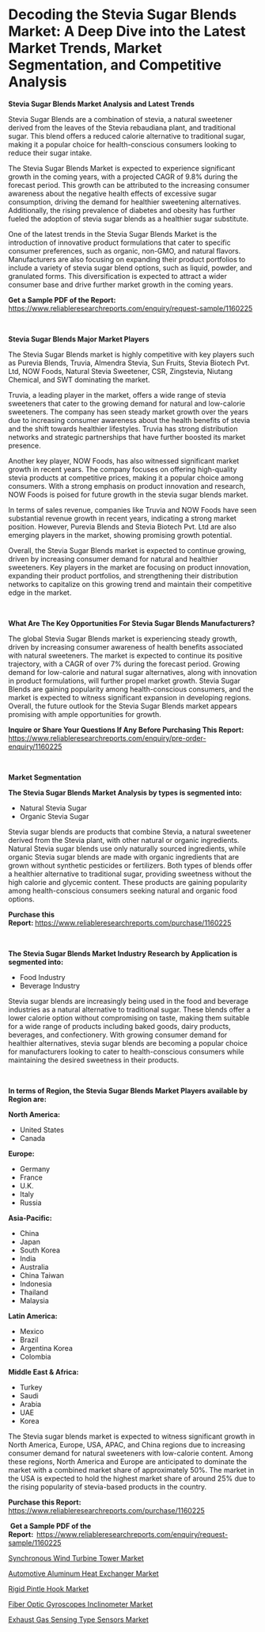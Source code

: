 <p><h1>Decoding the Stevia Sugar Blends Market: A Deep Dive into the Latest Market Trends, Market Segmentation, and Competitive Analysis</h1></p><p><strong>Stevia Sugar Blends Market Analysis and Latest Trends</strong></p>
<p><p>Stevia Sugar Blends are a combination of stevia, a natural sweetener derived from the leaves of the Stevia rebaudiana plant, and traditional sugar. This blend offers a reduced calorie alternative to traditional sugar, making it a popular choice for health-conscious consumers looking to reduce their sugar intake.</p><p>The Stevia Sugar Blends Market is expected to experience significant growth in the coming years, with a projected CAGR of 9.8% during the forecast period. This growth can be attributed to the increasing consumer awareness about the negative health effects of excessive sugar consumption, driving the demand for healthier sweetening alternatives. Additionally, the rising prevalence of diabetes and obesity has further fueled the adoption of stevia sugar blends as a healthier sugar substitute.</p><p>One of the latest trends in the Stevia Sugar Blends Market is the introduction of innovative product formulations that cater to specific consumer preferences, such as organic, non-GMO, and natural flavors. Manufacturers are also focusing on expanding their product portfolios to include a variety of stevia sugar blend options, such as liquid, powder, and granulated forms. This diversification is expected to attract a wider consumer base and drive further market growth in the coming years.</p></p>
<p><strong>Get a Sample PDF of the Report:&nbsp;</strong> <a href="https://www.reliableresearchreports.com/enquiry/request-sample/1160225">https://www.reliableresearchreports.com/enquiry/request-sample/1160225</a></p>
<p>&nbsp;</p>
<p><strong>Stevia Sugar Blends Major Market Players</strong></p>
<p><p>The Stevia Sugar Blends market is highly competitive with key players such as Purevia Blends, Truvia, Almendra Stevia, Sun Fruits, Stevia Biotech Pvt. Ltd, NOW Foods, Natural Stevia Sweetener, CSR, Zingstevia, Niutang Chemical, and SWT dominating the market.</p><p>Truvia, a leading player in the market, offers a wide range of stevia sweeteners that cater to the growing demand for natural and low-calorie sweeteners. The company has seen steady market growth over the years due to increasing consumer awareness about the health benefits of stevia and the shift towards healthier lifestyles. Truvia has strong distribution networks and strategic partnerships that have further boosted its market presence.</p><p>Another key player, NOW Foods, has also witnessed significant market growth in recent years. The company focuses on offering high-quality stevia products at competitive prices, making it a popular choice among consumers. With a strong emphasis on product innovation and research, NOW Foods is poised for future growth in the stevia sugar blends market.</p><p>In terms of sales revenue, companies like Truvia and NOW Foods have seen substantial revenue growth in recent years, indicating a strong market position. However, Purevia Blends and Stevia Biotech Pvt. Ltd are also emerging players in the market, showing promising growth potential.</p><p>Overall, the Stevia Sugar Blends market is expected to continue growing, driven by increasing consumer demand for natural and healthier sweeteners. Key players in the market are focusing on product innovation, expanding their product portfolios, and strengthening their distribution networks to capitalize on this growing trend and maintain their competitive edge in the market.</p></p>
<p>&nbsp;</p>
<p><strong>What Are The Key Opportunities For Stevia Sugar Blends Manufacturers?</strong></p>
<p><p>The global Stevia Sugar Blends market is experiencing steady growth, driven by increasing consumer awareness of health benefits associated with natural sweeteners. The market is expected to continue its positive trajectory, with a CAGR of over 7% during the forecast period. Growing demand for low-calorie and natural sugar alternatives, along with innovation in product formulations, will further propel market growth. Stevia Sugar Blends are gaining popularity among health-conscious consumers, and the market is expected to witness significant expansion in developing regions. Overall, the future outlook for the Stevia Sugar Blends market appears promising with ample opportunities for growth.</p></p>
<p><strong>Inquire or Share Your Questions If Any Before Purchasing This Report:</strong> <a href="https://www.reliableresearchreports.com/enquiry/pre-order-enquiry/1160225">https://www.reliableresearchreports.com/enquiry/pre-order-enquiry/1160225</a></p>
<p>&nbsp;</p>
<p><strong>Market Segmentation</strong></p>
<p><strong>The Stevia Sugar Blends Market Analysis by types is segmented into:</strong></p>
<p><ul><li>Natural Stevia Sugar</li><li>Organic Stevia Sugar</li></ul></p>
<p><p>Stevia sugar blends are products that combine Stevia, a natural sweetener derived from the Stevia plant, with other natural or organic ingredients. Natural Stevia sugar blends use only naturally sourced ingredients, while organic Stevia sugar blends are made with organic ingredients that are grown without synthetic pesticides or fertilizers. Both types of blends offer a healthier alternative to traditional sugar, providing sweetness without the high calorie and glycemic content. These products are gaining popularity among health-conscious consumers seeking natural and organic food options.</p></p>
<p><strong>Purchase this Report:&nbsp;</strong><a href="https://www.reliableresearchreports.com/purchase/1160225">https://www.reliableresearchreports.com/purchase/1160225</a></p>
<p>&nbsp;</p>
<p><strong>The Stevia Sugar Blends Market Industry Research by Application is segmented into:</strong></p>
<p><ul><li>Food Industry</li><li>Beverage Industry</li></ul></p>
<p><p>Stevia sugar blends are increasingly being used in the food and beverage industries as a natural alternative to traditional sugar. These blends offer a lower calorie option without compromising on taste, making them suitable for a wide range of products including baked goods, dairy products, beverages, and confectionery. With growing consumer demand for healthier alternatives, stevia sugar blends are becoming a popular choice for manufacturers looking to cater to health-conscious consumers while maintaining the desired sweetness in their products.</p></p>
<p>&nbsp;</p>
<p><strong>In terms of Region, the Stevia Sugar Blends Market Players available by Region are:</strong></p>
<p>
    <p> <strong> North America: </strong>
        <ul>
            <li>United States</li>
            <li>Canada</li>
        </ul>
        </p> 
    <p> <strong> Europe: </strong>
        <ul>
            <li>Germany</li>
            <li>France</li>
            <li>U.K.</li>
            <li>Italy</li>
            <li>Russia</li>
        </ul>
        </p> 
    <p> <strong> Asia-Pacific: </strong>
        <ul>
            <li>China</li>
            <li>Japan</li>
            <li>South Korea</li>
            <li>India</li>
            <li>Australia</li>
            <li>China Taiwan</li>
            <li>Indonesia</li>
            <li>Thailand</li>
            <li>Malaysia</li>
        </ul>
        </p> 
    <p> <strong> Latin America: </strong>
        <ul>
            <li>Mexico</li>
            <li>Brazil</li>
            <li>Argentina Korea</li>
            <li>Colombia</li>
        </ul>
        </p> 
    <p> <strong> Middle East & Africa: </strong>
        <ul>
            <li>Turkey</li>
            <li>Saudi</li>
            <li>Arabia</li>
            <li>UAE</li>
            <li>Korea</li>
        </ul>
    </p>
    </p>
<p><p>The Stevia sugar blends market is expected to witness significant growth in North America, Europe, USA, APAC, and China regions due to increasing consumer demand for natural sweeteners with low-calorie content. Among these regions, North America and Europe are anticipated to dominate the market with a combined market share of approximately 50%. The market in the USA is expected to hold the highest market share of around 25% due to the rising popularity of stevia-based products in the country.</p></p>
<p><strong>Purchase this Report: </strong><a href="https://www.reliableresearchreports.com/purchase/1160225">https://www.reliableresearchreports.com/purchase/1160225</a></p>
<p>&nbsp;<strong>Get a Sample PDF of the Report:&nbsp;&nbsp;</strong><a href="https://www.reliableresearchreports.com/enquiry/request-sample/1160225">https://www.reliableresearchreports.com/enquiry/request-sample/1160225</a></p>
<p><strong></strong></p>
<p><p><a href="https://github.com/brentleyjimmiealvaradoz4l1rea/Market-Research-Report-List-1/blob/main/synchronous-wind-turbine-tower-market.md">Synchronous Wind Turbine Tower Market</a></p><p><a href="https://issuu.com/reportprime-2/docs/automotive-aluminum-heat-exchanger-market-size-203">Automotive Aluminum Heat Exchanger Market</a></p><p><a href="https://github.com/eeaveuhhh/Market-Research-Report-List-1/blob/main/rigid-pintle-hook-market.md">Rigid Pintle Hook Market</a></p><p><a href="https://github.com/Angelnienowdseej3e45z3p8c/Market-Research-Report-List-1/blob/main/fiber-optic-gyroscopes-inclinometer-market.md">Fiber Optic Gyroscopes Inclinometer Market</a></p><p><a href="https://issuu.com/reportprime-2/docs/exhaust-gas-sensing-type-sensors-market-size-2030.">Exhaust Gas Sensing Type Sensors Market</a></p></p>